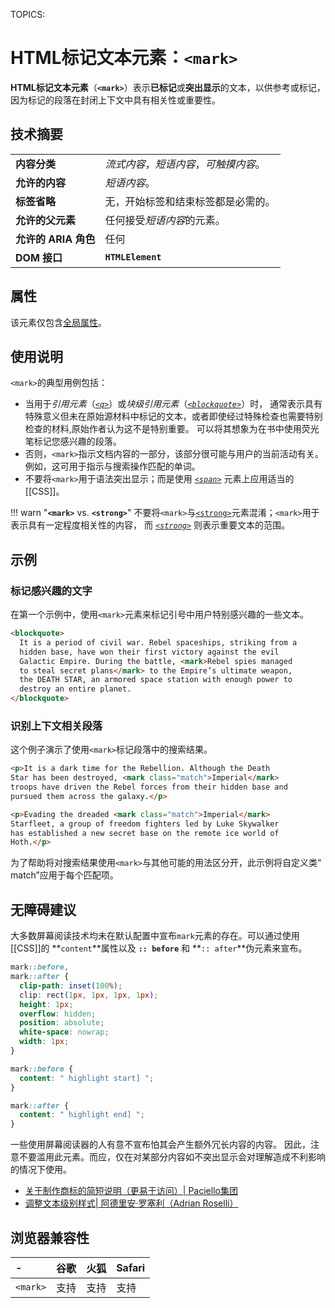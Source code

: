 TOPICS: <mark>

# HTML标记文本元素：`<mark>`

**HTML标记文本元素**（**`<mark>`**）表示**已标记**或**突出显示**的文本，以供参考或标记，因为标记的段落在封闭上下文中具有相关性或重要性。

## 技术摘要

|  |  |
| :-- | :-- |
| **内容分类** | *流式内容*，*短语内容*，*可触摸内容*。 |
| **允许的内容** | *短语内容*。 |
| **标签省略** | 无，开始标签和结束标签都是必需的。 |
| **允许的父元素** | 任何接受*短语内容*的元素。 |
| **允许的 ARIA 角色** | 任何 |
| **DOM 接口** | **`HTMLElement`** |

## 属性

该元素仅包含[全局属性](/zh-hans/webfrontend/HTML_Global_Attributes)。

## 使用说明

`<mark>`的典型用例包括：

- 当用于*引用元素*（*[`<q>`](/zh-hans/webfrontend/<q>)*）或*块级引用元素*（*[`<blockquote>`](/zh-hans/webfrontend/<blockquote>)*）时，
通常表示具有特殊意义但未在原始源材料中标记的文本，或者即使经过特殊检查也需要特别检查的材料,原始作者认为这不是特别重要。 可以将其想象为在书中使用荧光笔标记您感兴趣的段落。
- 否则，`<mark>`指示文档内容的一部分，该部分很可能与用户的当前活动有关。 例如，这可用于指示与搜索操作匹配的单词。
- 不要将`<mark>`用于语法突出显示；而是使用 *[`<span>`](/zh-hans/webfrontend/<span>)* 元素上应用适当的[[CSS]]。

!!! warn "**`<mark>`** vs. **`<strong>`**"
    不要将`<mark>`与[`<strong>`](/zh-hans/webfrontend/<strong>)元素混淆；`<mark>`用于表示具有一定程度相关性的内容，
    而 *[`<strong>`](/zh-hans/webfrontend/<strong>)* 则表示重要文本的范围。

## 示例

### 标记感兴趣的文字

在第一个示例中，使用`<mark>`元素来标记引号中用户特别感兴趣的一些文本。

```html
<blockquote>
  It is a period of civil war. Rebel spaceships, striking from a
  hidden base, have won their first victory against the evil
  Galactic Empire. During the battle, <mark>Rebel spies managed
  to steal secret plans</mark> to the Empire’s ultimate weapon,
  the DEATH STAR, an armored space station with enough power to
  destroy an entire planet.
</blockquote>
```

### 识别上下文相关段落

这个例子演示了使用`<mark>`标记段落中的搜索结果。

```html
<p>It is a dark time for the Rebellion. Although the Death
Star has been destroyed, <mark class="match">Imperial</mark>
troops have driven the Rebel forces from their hidden base and
pursued them across the galaxy.</p>

<p>Evading the dreaded <mark class="match">Imperial</mark>
Starfleet, a group of freedom fighters led by Luke Skywalker
has established a new secret base on the remote ice world of
Hoth.</p>
```

为了帮助将对搜索结果使用`<mark>`与其他可能的用法区分开，此示例将自定义类“ match”应用于每个匹配项。

## 无障碍建议

大多数屏幕阅读技术均未在默认配置中宣布`mark`元素的存在。可以通过使用[[CSS]]的 **`content`**属性以及 **`:: before`** 和 **`:: after`**伪元素来宣布。

```css
mark::before,
mark::after {
  clip-path: inset(100%);
  clip: rect(1px, 1px, 1px, 1px);
  height: 1px;
  overflow: hidden;
  position: absolute;
  white-space: nowrap;
  width: 1px;
}

mark::before {
  content: " highlight start] ";
}

mark::after {
  content: " highlight end] ";
}
```

一些使用屏幕阅读器的人有意不宣布怕其会产生额外冗长内容的内容。 因此，注意不要滥用此元素。而应，仅在对某部分内容如不突出显示会对理解造成不利影响的情况下使用。

- [关于制作商标的简短说明（更易于访问）| Paciello集团](https://developer.paciellogroup.com/blog/2017/12/short-note-on-making-your-mark-more-accessible/)
- [调整文本级别样式| 阿德里安·罗塞利（Adrian Roselli）](http://adrianroselli.com/2017/12/tweaking-text-level-styles.html)

## 浏览器兼容性

| - | 谷歌 | 火狐 | Safari |
| :--- | :--- | :--- | :--- |
| `<mark>` | 支持 | 支持 | 支持 |
